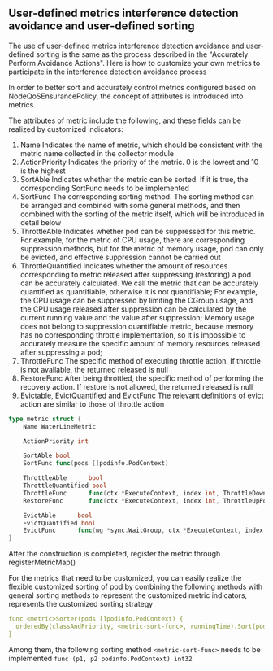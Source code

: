## User-defined metrics interference detection avoidance and user-defined sorting
The use of user-defined metrics interference detection avoidance and user-defined sorting is the same as the process described in the "Accurately Perform Avoidance Actions". Here is how to customize your own metrics to participate in the interference detection avoidance process

In order to better sort and accurately control metrics configured based on NodeQoSEnsurancePolicy, the concept of attributes is introduced into metrics.

The attributes of metric include the following, and these fields can be realized by customized indicators:

1. Name Indicates the name of metric, which should be consistent with the metric name collected in the collector module
2. ActionPriority Indicates the priority of the metric. 0 is the lowest and 10 is the highest
3. SortAble Indicates whether the metric can be sorted. If it is true, the corresponding SortFunc needs to be implemented
4. SortFunc The corresponding sorting method. The sorting method can be arranged and combined with some general methods, and then combined with the sorting of the metric itself, which will be introduced in detail below
5. ThrottleAble Indicates whether pod can be suppressed for this metric. For example, for the metric of CPU usage, there are corresponding suppression methods, but for the metric of memory usage, pod can only be evicted, and effective suppression cannot be carried out
6. ThrottleQuantified Indicates whether the amount of resources corresponding to metric released after suppressing (restoring) a pod can be accurately calculated. We call the metric that can be accurately quantified as quantifiable, otherwise it is not quantifiable;
   For example, the CPU usage can be suppressed by limiting the CGroup usage, and the CPU usage released after suppression can be calculated by the current running value and the value after suppression; Memory usage does not belong to suppression quantifiable metric, because memory has no corresponding throttle implementation, so it is impossible to accurately measure the specific amount of memory resources released after suppressing a pod;
7. ThrottleFunc The specific method of executing throttle action. If throttle is not available, the returned released is null
8. RestoreFunc After being throttled, the specific method of performing the recovery action. If restore is not allowed, the returned released is null
9. Evictable, EvictQuantified and EvictFunc The relevant definitions of evict action are similar to those of throttle action

```go
type metric struct {
	Name WaterLineMetric

	ActionPriority int

	SortAble bool
	SortFunc func(pods []podinfo.PodContext)

	ThrottleAble      bool
	ThrottleQuantified bool
	ThrottleFunc      func(ctx *ExecuteContext, index int, ThrottleDownPods ThrottlePods, totalReleasedResource *ReleaseResource) (errPodKeys []string, released ReleaseResource)
	RestoreFunc       func(ctx *ExecuteContext, index int, ThrottleUpPods ThrottlePods, totalReleasedResource *ReleaseResource) (errPodKeys []string, released ReleaseResource)

	EvictAble      bool
	EvictQuantified bool
	EvictFunc      func(wg *sync.WaitGroup, ctx *ExecuteContext, index int, totalReleasedResource *ReleaseResource, EvictPods EvictPods) (errPodKeys []string, released ReleaseResource)
}
```

After the construction is completed, register the metric through registerMetricMap()

For the metrics that need to be customized, you can easily realize the flexible customized sorting of pod by combining the following methods with general sorting methods to represent the customized metric indicators, <metric-sort-func> represents the customized sorting strategy

```yaml
func <metric>Sorter(pods []podinfo.PodContext) {
  orderedBy(classAndPriority, <metric-sort-func>, runningTime).Sort(pods)
}
```
Among them, the following sorting method `<metric-sort-func>` needs to be implemented
`func (p1, p2 podinfo.PodContext) int32` 